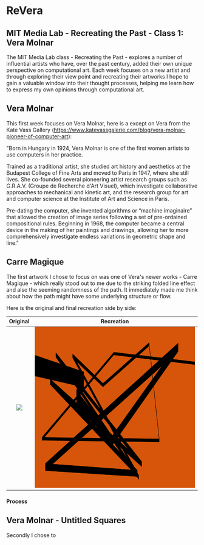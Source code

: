 # ReVera

## MIT Media Lab - Recreating the Past - Class 1: Vera Molnar

The MIT Media Lab class - Recreating the Past - explores a number of influential artists who have, over the past century, added their own unique perspective on computational art. Each week focuses on a new artist and through exploring their view point and recreating their artworks I hope to gain a valuable window into their thought processes, helping me learn how to express my own opinions through computational art. 

## Vera Molnar 

This first week focuses on Vera Molnar, here is a except on Vera from the Kate Vass Gallery (https://www.katevassgalerie.com/blog/vera-molnar-pioneer-of-computer-art):

"Born in Hungary in 1924, Vera Molnar is one of the first women artists to use computers in her practice. 

Trained as a traditional artist, she studied art history and aesthetics at the Budapest College of Fine Arts and moved to Paris in 1947, where she still lives. She co-founded several pioneering artist research groups such as G.R.A.V. (Groupe de Recherche d'Art Visuel), which investigate collaborative approaches to mechanical and kinetic art, and the research group for art and computer science at the Institute of Art and Science in Paris. 

Pre-dating the computer, she invented algorithms or “machine imaginaire” that allowed the creation of image series following a set of pre-ordained compositional rules. Beginning in 1968, the computer became a central device in the making of her paintings and drawings, allowing her to more comprehensively investigate endless variations in geometric shape and line."

## Carre Magique

The first artwork I chose to focus on was one of Vera's newer works - Carre Magique - which really stood out to me due to the striking folded line effect and also the seeming randomness of the path. It immediately made me think about how the path might have some underlying structure or flow.

Here is the original and final recreation side by side: 

Original            |  Recreation
:-------------------------:|:-------------------------:
![](reVera_CarreMagique/bin/data/vera_molnar_original.jpg)  |  ![](reVera_CarreMagique/bin/data/reVera_final.png)

#### Process





## Vera Molnar - Untitled Squares

Secondly I chose to 

